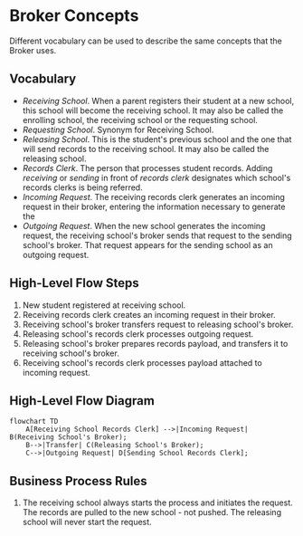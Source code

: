 # Broker Concepts
Different vocabulary can be used to describe the same concepts that the Broker uses.

## Vocabulary
* *Receiving School*. When a parent registers their student at a new school, this school will become the receiving school. It may also be called the enrolling school, the receiving school or the requesting school.
* *Requesting School*. Synonym for Receiving School.
* *Releasing School*. This is the student's previous school and the one that will send records to the receiving school. It may also be called the releasing school.
* *Records Clerk*. The person that processes student records. Adding *receiving* or *sending* in front of *records clerk* designates which school's records clerks is being referred.
* *Incoming Request*. The receiving records clerk generates an incoming request in their broker, entering the information necessary to generate the  
* *Outgoing Request*. When the new school generates the incoming request, the receiving school's broker sends that request to the sending school's broker. That request appears for the sending school as an outgoing request.

## High-Level Flow Steps
1. New student registered at receiving school.
2. Receiving records clerk creates an incoming request in their broker.
3. Receiving school's broker transfers request to releasing school's broker.
4. Releasing school's records clerk processes outgoing request.
5. Releasing school's broker prepares records payload, and transfers it to receiving school's broker.
6. Receiving school's records clerk processes payload attached to incoming request.

## High-Level Flow Diagram
```mermaid
flowchart TD
    A[Receiving School Records Clerk] -->|Incoming Request| B(Receiving School's Broker);
    B-->|Transfer| C(Releasing School's Broker);
    C-->|Outgoing Request| D[Sending School Records Clerk];
```

## Business Process Rules
1. The receiving school always starts the process and initiates the request. The records are pulled to the new school - not pushed. The releasing school will never start the request.
